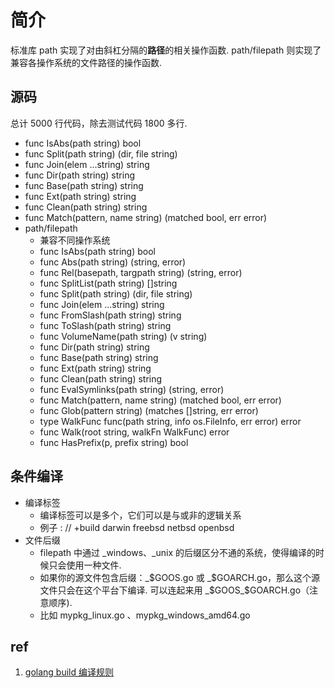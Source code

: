 # 简介
标准库 path 实现了对由斜杠分隔的**路径**的相关操作函数. path/filepath 则实现了兼容各操作系统的文件路径的操作函数.

## 源码
总计 5000 行代码，除去测试代码 1800 多行.
+ func IsAbs(path string) bool
+ func Split(path string) (dir, file string)
+ func Join(elem ...string) string
+ func Dir(path string) string
+ func Base(path string) string
+ func Ext(path string) string
+ func Clean(path string) string
+ func Match(pattern, name string) (matched bool, err error)
+ path/filepath
    - 兼容不同操作系统
    - func IsAbs(path string) bool
    - func Abs(path string) (string, error)
    - func Rel(basepath, targpath string) (string, error)
    - func SplitList(path string) []string
    - func Split(path string) (dir, file string)
    - func Join(elem ...string) string
    - func FromSlash(path string) string
    - func ToSlash(path string) string
    - func VolumeName(path string) (v string)
    - func Dir(path string) string
    - func Base(path string) string
    - func Ext(path string) string
    - func Clean(path string) string
    - func EvalSymlinks(path string) (string, error)
    - func Match(pattern, name string) (matched bool, err error)
    - func Glob(pattern string) (matches []string, err error)
    - type WalkFunc func(path string, info os.FileInfo, err error) error
    - func Walk(root string, walkFn WalkFunc) error
    - func HasPrefix(p, prefix string) bool

## 条件编译
+ 编译标签
    - 编译标签可以是多个，它们可以是与或非的逻辑关系
    - 例子 : // +build darwin freebsd netbsd openbsd
+ 文件后缀
    - filepath 中通过 _windows、_unix 的后缀区分不通的系统，使得编译的时候只会使用一种文件.
    - 如果你的源文件包含后缀：_$GOOS.go 或 _$GOARCH.go，那么这个源文件只会在这个平台下编译. 可以连起来用 _$GOOS_$GOARCH.go（注意顺序).
    - 比如 mypkg_linux.go 、mypkg_windows_amd64.go 

## ref
1. [golang build 编译规则](https://www.cnblogs.com/hetonghai/p/6476510.html)